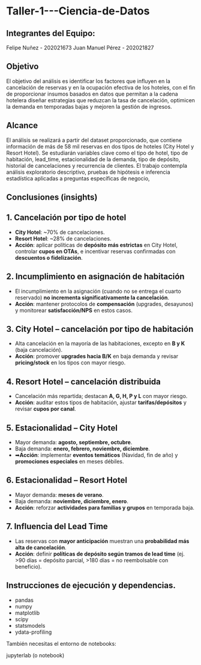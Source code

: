 # Taller-1---Ciencia-de-Datos

## Integrantes del Equipo:
Felipe Nuñez - 202021673
Juan Manuel Pérez - 202021827

## Objetivo
El objetivo del análisis es identificar los factores que influyen en la cancelación de reservas y en la ocupación efectiva de los hoteles, con el fin de proporcionar insumos basados en datos que permitan a la cadena hotelera diseñar estrategias que reduzcan la tasa de cancelación, optimicen la demanda en temporadas bajas y mejoren la gestión de ingresos.

## Alcance
El análisis se realizará a partir del dataset proporcionado, que contiene información de más de 58 mil reservas en dos tipos de hoteles (City Hotel y Resort Hotel). Se estudiarán variables clave como el tipo de hotel, tipo de habitación, lead_time, estacionalidad de la demanda, tipo de depósito, historial de cancelaciones y recurrencia de clientes. El trabajo contempla análisis exploratorio descriptivo, pruebas de hipótesis e inferencia estadística aplicadas a preguntas específicas de negocio,

## Conclusiones (insights)

## 1. Cancelación por tipo de hotel
- **City Hotel**: ~70% de cancelaciones.  
- **Resort Hotel**: ~28% de cancelaciones.  
-  **Acción**: aplicar políticas de **depósito más estrictas** en City Hotel, controlar **cupos en OTAs**, e incentivar reservas confirmadas con **descuentos o fidelización**.

## 2. Incumplimiento en asignación de habitación
- El incumplimiento en la asignación (cuando no se entrega el cuarto reservado) **no incrementa significativamente la cancelación**.  
-  **Acción**: mantener protocolos de **compensación** (upgrades, desayunos) y monitorear **satisfacción/NPS** en estos casos.

## 3. City Hotel – cancelación por tipo de habitación
- Alta cancelación en la mayoría de las habitaciones, excepto en **B y K** (baja cancelación).  
-  **Acción**: promover **upgrades hacia B/K** en baja demanda y revisar **pricing/stock** en los tipos con mayor riesgo.

## 4. Resort Hotel – cancelación distribuida
- Cancelación más repartida; destacan **A, G, H, P y L** con mayor riesgo.  
-  **Acción**: auditar estos tipos de habitación, ajustar **tarifas/depósitos** y revisar **cupos por canal**.

## 5. Estacionalidad – City Hotel
- Mayor demanda: **agosto, septiembre, octubre**.  
- Baja demanda: **enero, febrero, noviembre, diciembre**.  
- ➡**Acción**: implementar **eventos temáticos** (Navidad, fin de año) y **promociones especiales** en meses débiles.

## 6. Estacionalidad – Resort Hotel
- Mayor demanda: **meses de verano**.  
- Baja demanda: **noviembre, diciembre, enero**.  
- **Acción**: reforzar **actividades para familias y grupos** en temporada baja.

## 7. Influencia del Lead Time
- Las reservas con **mayor anticipación** muestran una **probabilidad más alta de cancelación**.  
- **Acción**: definir **políticas de depósito según tramos de lead time** (ej. >90 días = depósito parcial, >180 días = no reembolsable con beneficio).

## Instrucciones de ejecución y dependencias.
 - pandas
- numpy
- matplotlib
- scipy
- statsmodels
- ydata-profiling

También necesitas el entorno de notebooks:

jupyterlab (o notebook)
